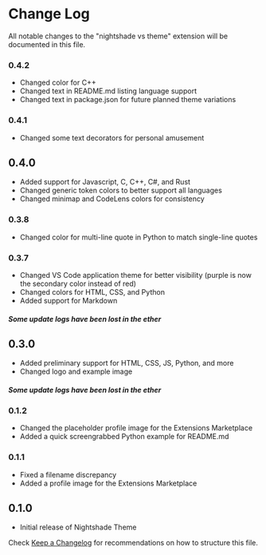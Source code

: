 # Change Log

All notable changes to the "nightshade vs theme" extension will be documented in this file.

### 0.4.2
- Changed color for C++
- Changed text in README.md listing language support
- Changed text in package.json for future planned theme variations

### 0.4.1
- Changed some text decorators for personal amusement

## 0.4.0
- Added support for Javascript, C, C++, C#, and Rust
- Changed generic token colors to better support all languages
- Changed minimap and CodeLens colors for consistency

### 0.3.8
- Changed color for multi-line quote in Python to match single-line quotes

### 0.3.7
- Changed VS Code application theme for better visibility (purple is now the secondary color instead of red)
- Changed colors for HTML, CSS, and Python
- Added support for Markdown

#### *Some update logs have been lost in the ether*

## 0.3.0

- Added preliminary support for HTML, CSS, JS, Python, and more
- Changed logo and example image

#### *Some update logs have been lost in the ether*

### 0.1.2

- Changed the placeholder profile image for the Extensions Marketplace
- Added a quick screengrabbed Python example for README.md

### 0.1.1

- Fixed a filename discrepancy
- Added a profile image for the Extensions Marketplace

## 0.1.0

- Initial release of Nightshade Theme

Check [Keep a Changelog](http://keepachangelog.com/) for recommendations on how to structure this file.